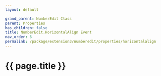 ```yaml
---
layout: default

grand_parent: NumberEdit Class
parent: Properties
has_children: false
title: NumberEdit.HorizontalAlign Event
nav_order: 5
permalink: /package/extension3/numberedit/properties/horizontalalign
---
```

# {{ page.title }}
